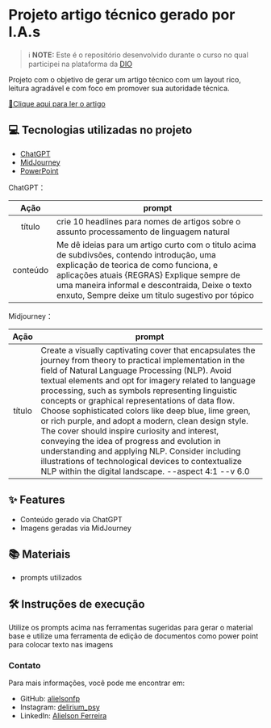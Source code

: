 # Projeto artigo técnico gerado por I.A.s

> ℹ️ **NOTE:** Este é o repositório desenvolvido durante o curso no qual participei na plataforma da [DIO](https://dio.me)

Projeto com o objetivo de gerar um artigo técnico com um layout rico, leitura agradável e com foco em promover sua autoridade técnica.

<a href="[https://web.dio.me/articles/diretivas-estruturais-versus-diretivas-de-atributo-qual-usar-no-angular?back=%2Farticles&page=1&order=oldest#state=044ab194-1e3a-4b8e-95fe-c0f6b3b5260e&session_state=efdc9591-d6fe-4d79-ae97-e58af45061da&code=5ac231e4-c722-46c3-bb7f-32ce5363fb78.efdc9591-d6fe-4d79-ae97-e58af45061da.a889d5a2-0d02-46df-83a5-28a1b4ac39ab](https://web.dio.me/articles/processamento-de-linguagem-natural-da-teoria-as-aplicacoes-praticas?back=%2Farticles&page=1&order=oldest)" title="View PDF now"> 📕Clique aqui para ler o artigo</a>

## 💻 Tecnologias utilizadas no projeto

- [ChatGPT](https://chat.openai.com/) 
- [MidJourney](https://www.midjourney.com/app/)
- [PowerPoint](https://www.microsoft.com/en/microsoft-365/powerpoint)

ChatGPT：

|   Ação   | prompt                                                                                                                                                                                                                                                                         |
| :------: | ------------------------------------------------------------------------------------------------------------------------------------------------------------------------------------------------------------------------------------------------------------------------------ |
|  título  | crie 10 headlines para nomes de artigos sobre o assunto processamento de linguagem natural                                                      | 
| conteúdo | Me dê ideias para um artigo curto com o titulo acima de subdivsões, contendo introdução, uma explicação de teorica de como funciona, e aplicações atuais {REGRAS} Explique sempre de uma maneira informal e descontraida, Deixe o texto enxuto, Sempre deixe um titulo sugestivo por tópico|

Midjourney：

|  Ação  | prompt                                                                                 |
| :----: | -------------------------------------------------------------------------------------- |
| título | Create a visually captivating cover that encapsulates the journey from theory to practical implementation in the field of Natural Language Processing (NLP). Avoid textual elements and opt for imagery related to language processing, such as symbols representing linguistic concepts or graphical representations of data flow. Choose sophisticated colors like deep blue, lime green, or rich purple, and adopt a modern, clean design style. The cover should inspire curiosity and interest, conveying the idea of progress and evolution in understanding and applying NLP. Consider including illustrations of technological devices to contextualize NLP within the digital landscape. --aspect 4:1 --v 6.0  |

## ✨ Features

- Conteúdo gerado via ChatGPT
- Imagens geradas via MidJourney

## 📚 Materiais

- prompts utilizados

## 🛠️ Instruções de execução

Utilize os prompts acima nas ferramentas sugeridas para gerar o material base e utilize uma ferramenta de edição de documentos como power point para colocar texto nas imagens

### Contato

Para mais informações, você pode me encontrar em:

- GitHub: [alielsonfp](https://github.com/alielsonfp)
- Instagram: [delirium_psy](https://www.instagram.com/delirium_psy/)
- LinkedIn: [Alielson Ferreira](https://www.linkedin.com/in/alielsonferreira/)
